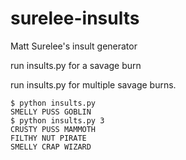 # surelee-insults
Matt Surelee's insult generator

run insults.py for a savage burn

run insults.py <integer> for multiple savage burns.

```
$ python insults.py
SMELLY PUSS GOBLIN
$ python insults.py 3
CRUSTY PUSS MAMMOTH
FILTHY NUT PIRATE
SMELLY CRAP WIZARD
```
